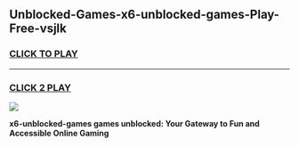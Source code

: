 
## Unblocked-Games-x6-unblocked-games-Play-Free-vsjlk
<h3>
<a href="https://premium76.site?title=x6-unblocked-games&ref=10A">CLICK TO PLAY</a></h3>
<hr>

<h3>
<a href="https://premium76.site?title=x6-unblocked-games&ref=10A">CLICK 2 PLAY</a>
  
</h3>

<a href="https://premium76.site?title=x6-unblocked-games&ref=10A"><img src="https://clearcache.store/games.png"></a>


**x6-unblocked-games games unblocked: Your Gateway to Fun and Accessible Online Gaming**
